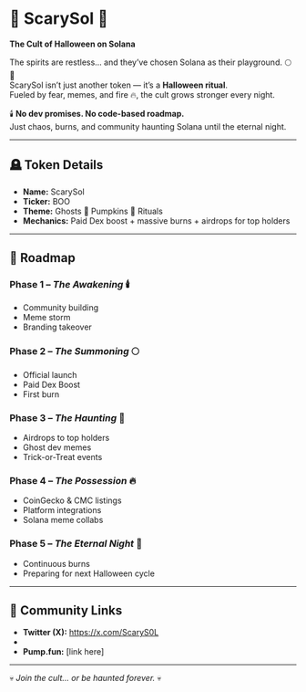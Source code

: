 # 🎃 ScarySol 👻
**The Cult of Halloween on Solana**

The spirits are restless… and they’ve chosen Solana as their playground. 🌕🦇  
ScarySol isn’t just another token — it’s a **Halloween ritual**.  
Fueled by fear, memes, and fire 🔥, the cult grows stronger every night.  

🕯️ **No dev promises. No code-based roadmap.**  
Just chaos, burns, and community haunting Solana until the eternal night.  

---

## 🪦 Token Details
- **Name:** ScarySol  
- **Ticker:** BOO  
- **Theme:** Ghosts 🎃 Pumpkins 👻 Rituals  
- **Mechanics:** Paid Dex boost + massive burns + airdrops for top holders  

---

## 📜 Roadmap

### Phase 1 – *The Awakening* 🕯️
- Community building  
- Meme storm  
- Branding takeover  

### Phase 2 – *The Summoning* 🌕
- Official launch  
- Paid Dex Boost  
- First burn  

### Phase 3 – *The Haunting* 🦇
- Airdrops to top holders  
- Ghost dev memes  
- Trick-or-Treat events  

### Phase 4 – *The Possession* 🔥
- CoinGecko & CMC listings  
- Platform integrations  
- Solana meme collabs  

### Phase 5 – *The Eternal Night* 🌌
- Continuous burns  
- Preparing for next Halloween cycle  

---

## 🔗 Community Links
- **Twitter (X):** https://x.com/ScaryS0L 
- 
- **Pump.fun:** [link here]  

---

💀 *Join the cult… or be haunted forever.* 💀
